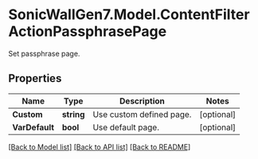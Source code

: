 # SonicWallGen7.Model.ContentFilterActionPassphrasePage
Set passphrase page.

## Properties

Name | Type | Description | Notes
------------ | ------------- | ------------- | -------------
**Custom** | **string** | Use custom defined page. | [optional] 
**VarDefault** | **bool** | Use default page. | [optional] 

[[Back to Model list]](../README.md#documentation-for-models) [[Back to API list]](../README.md#documentation-for-api-endpoints) [[Back to README]](../README.md)

